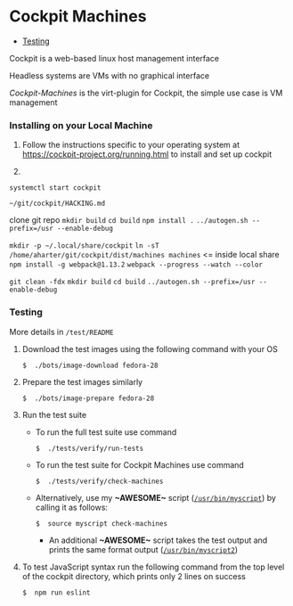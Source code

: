 # Cockpit Machines
* [Testing](cockpit.md#testing)

Cockpit is a web-based linux host management interface  

Headless systems are VMs with no graphical interface  

*Cockpit-Machines* is the virt-plugin for Cockpit, the simple use case is VM management

### Installing on your Local Machine
1. Follow the instructions specific to your operating system at https://cockpit-project.org/running.html to install and set up cockpit

2.

`systemctl start cockpit`

`~/git/cockpit/HACKING.md`


clone git repo
`mkdir build`
`cd build`
`npm install .`
`../autogen.sh --prefix=/usr --enable-debug`

`mkdir -p ~/.local/share/cockpit`
`ln -sT /home/aharter/git/cockpit/dist/machines machines` <= inside local share
`npm install -g webpack@1.13.2`
`webpack --progress --watch --color`


`git clean -fdx`
`mkdir build`
`cd build`
`../autogen.sh --prefix=/usr --enable-debug`


### Testing
More details in `/test/README`

1. Download the test images using the following command with your OS

    ```
    $  ./bots/image-download fedora-28
    ```

2. Prepare the test images similarly

    ```
    $  ./bots/image-prepare fedora-28
    ```

3. Run the test suite

    * To run the full test suite use command

        ```
        $  ./tests/verify/run-tests
        ```

    * To run the test suite for Cockpit Machines use command

        ```
        $  ./tests/verify/check-machines
        ```

    * Alternatively, use my **\~AWESOME\~** script ([`/usr/bin/myscript`](myscript)) by calling it as follows:

        ```
        $  source myscript check-machines
        ```
        
        * An additional **\~AWESOME\~** script takes the test output and prints the same format output ([`/usr/bin/myscript2`](myscript2))

4. To test JavaScript syntax run the following command from the top level of the cockpit directory, which prints only 2 lines on success

    ```
    $  npm run eslint
    ```
